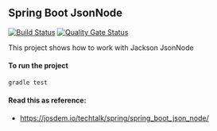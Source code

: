 Spring Boot JsonNode
----------------------------

[![Build Status](https://travis-ci.com/josdem/spring-boot-json-node.svg?branch=master)](https://travis-ci.com/josdem/spring-boot-json-node)
[![Quality Gate Status](https://sonar.josdem.io/api/project_badges/measure?project=com.jos.dem.springboot.json.node%3Aspring-boot-node-object&metric=alert_status)](https://sonar.josdem.io/dashboard?id=com.jos.dem.springboot.json.node%3Aspring-boot-node-object)

This project shows how to work with Jackson JsonNode

#### To run the project

```bash
gradle test
```

#### Read this as reference:

* https://josdem.io/techtalk/spring/spring_boot_json_node/
